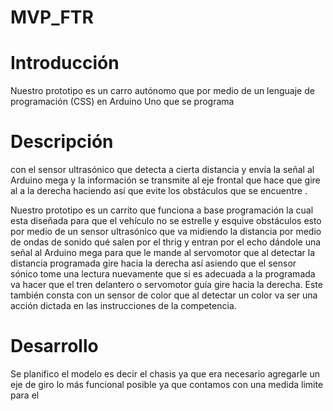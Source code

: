 # MVP_FTR
<h1>Introducción</h1>
Nuestro prototipo es un carro autónomo que por medio de un lenguaje de programación (CSS) en Arduino Uno  que se programa 
<h1>Descripción</h1>
con el sensor ultrasónico que detecta a cierta distancia y envía la señal al Arduino mega  y la información se transmite al eje frontal que hace que gire al a  la derecha haciendo así que evite los obstáculos que se encuentre .

Nuestro prototipo es un carrito que funciona a base programación la cual esta diseñada para que el vehículo no se estrelle y esquive obstáculos esto por medio de un sensor ultrasónico que va midiendo la distancia por medio de ondas de sonido qué salen por el thrig y entran por el echo dándole una señal al Arduino mega para que le mande al servomotor que al detectar la distancia programada gire hacia la derecha así asiendo que el sensor sónico tome una lectura nuevamente que si es adecuada a la programada va hacer que el tren delantero o servomotor guía gire hacia la derecha. Este también consta con un sensor de color que al detectar un color va ser una acción dictada en las instrucciones de la competencia.     
<h1>Desarrollo</h1>
Se planifico el modelo  es decir el chasis ya que era necesario agregarle un eje de giro  lo más funcional posible ya que contamos con una medida limite para el 

